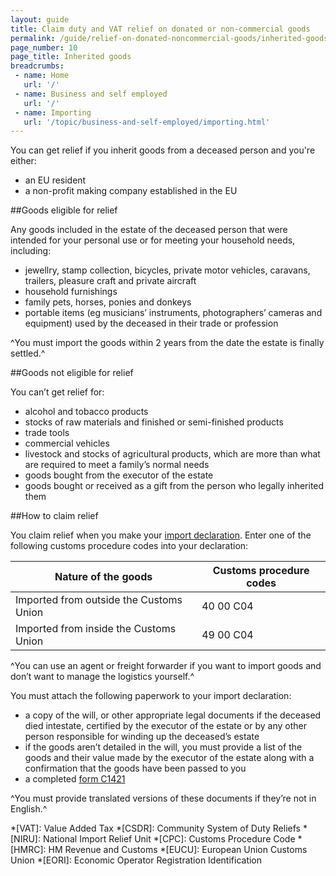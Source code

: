 ```yaml
---
layout: guide
title: Claim duty and VAT relief on donated or non-commercial goods
permalink: /guide/relief-on-donated-noncommercial-goods/inherited-goods.html
page_number: 10
page_title: Inherited goods
breadcrumbs:
 - name: Home
   url: '/'
 - name: Business and self employed
   url: '/'
 - name: Importing
   url: '/topic/business-and-self-employed/importing.html'   
---
```


You can get relief if you inherit goods from a deceased person and you're either:

- an EU resident
- a non-profit making company established in the EU

##Goods eligible for relief

Any goods included in the estate of the deceased person that were intended for your personal use or for meeting your household needs, including:

- jewellry, stamp collection, bicycles, private motor vehicles, caravans, trailers, pleasure craft and private aircraft
- household furnishings
- family pets, horses, ponies and donkeys
- portable items (eg musicians’ instruments, photographers’ cameras and equipment) used by the deceased in their trade or profession

^You must import the goods within 2 years from the date the estate is finally settled.^

##Goods not eligible for relief

You can’t get relief for:

- alcohol and tobacco products
- stocks of raw materials and finished or semi-finished products
- trade tools
- commercial vehicles
- livestock and stocks of agricultural products, which are more than what are required to meet a family’s normal needs
- goods bought from the executor of the estate
- goods bought or received as a gift from the person who legally inherited them

##How to claim relief

You claim relief when you make your [import declaration](/guide/import-goods-outside-eu/overview.html). Enter one of the following customs procedure codes into your declaration: 

Nature of the goods | Customs procedure codes
-|-
Imported from outside the Customs Union | 40 00 C04
Imported from inside the Customs Union | 49 00 C04

^You can use an agent or freight forwarder if you want to import goods and don’t want to manage the logistics yourself.^

You must attach the following paperwork to your import declaration:

- a copy of the will, or other appropriate legal documents if the deceased died intestate, certified by the executor of the estate or by any other person responsible for winding up the deceased’s estate
- if the goods aren’t detailed in the will, you must provide a list of the goods and their value made by the executor of the estate along with a confirmation that the goods have been passed to you
- a completed [form C1421](/government/publications/vat-inherited-goods-making-a-claim-for-relief-from-duty-and-vat-c1421)

^You must provide translated versions of these documents if they’re not in English.^

*[VAT]: Value Added Tax
*[CSDR]: Community System of Duty Reliefs
*[NIRU]: National Import Relief Unit
*[CPC]: Customs Procedure Code
*[HMRC]: HM Revenue and Customs
*[EUCU]: European Union Customs Union
*[EORI]: Economic Operator Registration Identification
